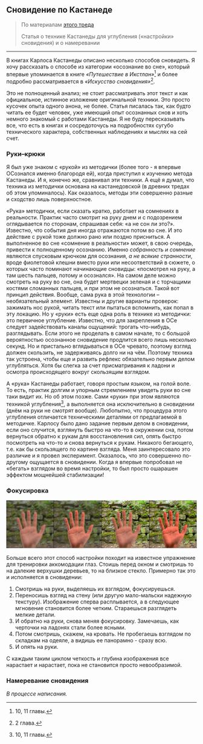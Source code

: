 ## Сновидение по Кастанеде

> По материалам [этого треда](https://2ch.hk/ld/res/60.html)
> 
> Статья о технике Кастанеды для углубления («настройки» сновидения) и о намеревании

----

В книгах Карлоса Кастанеды описано несколько способов сновидеть. Я хочу рассказать о способе из категории «осознание во сне», который впервые упоминается в книге *«Путешествие в Икстлан»*[^1] и более подробно рассматривается в *«Искусство сновидения»*[^2]. 

Это не полноценный анализ; не стоит рассматривать этот текст и как официальное, истинное изложение оригинальной техники. Это просто кусочек опыта одного анона, не более. Статья писалась так, как будто читать ее будет человек, уже имеющий опыт осознанных снов и хоть немного знакомый с работами Кастанеды. Я не буду пересказывать все, что есть в книгах и сосредоточусь на подробностях сугубо технического характера, собственных наблюдениях и мыслях на сей счет.

### Руки–крюки

Я был уже знаком с «рукой» из методички (более того - я впервые ОСознался именно благородя ей), когда приступил к изучению метода Кастанеды. И я, конечно же, сравнивал эти техники. А ещё я думал, что техника из методички основана на кастанедовской (в древних тредах об этом упоминалось). Как оказалось, методы эти совершенно разные и сходство лишь поверхностное.

«Рука» методички, если сказать кратко, работает на сомнениях в реальности. Практик часто смотрит на руку днем и с подозрением оглядывается по сторонам, спрашивая себя: «а не сон ли это?». Известно, что события дня иногда отражаются потом во сне. И это действие с рукой тоже должно рано или поздно присниться. А выполненное во сне «сомнение в реальности» может, в свою очередь, привести к полноценному осознанию. Именно *собранность и сомнение* являются спусковым крючком для осознания, *а не всякие странности*, вроде фиолетовой клешни вместо руки или несоответствий в сюжете, о которых часто поминают начинающие сновидцы:  «посмотрел на руку, а там шесть пальцев, потому и осознался». На самом деле можно смотреть на руку во сне, она будет мертвецки зеленая и с торчащими костями сломанных пальцев, и при этом не осознаться. Такой вот принцип действия. Вообще, сама рука в этой технологии – необязательный элемент. Известны и другие варианты проверок: зажимать нос рукой, читать текст или пытаться вспомнить, как попал в эту локацию. Но у «руки» есть еще одна роль в технике из методички: это первичное углубление. Известно, что для закрепления в ОСе следует задействовать каналы ощущений: трогать что-нибудь, разглядывать. Если этого не проделать в самом начале, то с большой вероятностью осознанное сновидение продлится всего лишь несколько секунд. Но и пристально вглядываться в ОСе чревато, поэтому взгляд должен скользить, не задерживаясь долго ни на чём. Поэтому техника так устроена, чтобы еще и развить рефлекс обязательно первым делом углубляться. Хотя бы слегка за счет присматривания к ладони и осмотра происходящего вокруг скользящим взглядом.

А «рука» Кастанеды работает, говоря простым языком, на голой воле. То есть, практик долгим и упорным стремлением увидеть руки во сне таки видит их. Но об этом позже. Сами «руки» при этом являются техникой углубления[^1], а выполняется она исключительно в сновидении (днём на руки не смотрят вообще). Любопытно, что процедура этого углубления отличается техническими деталями от предлагаемой в методичке. Карлосу было дано задание первым делом в сновидении, если оно случится, взглянуть быстро на что-то в окружении сна, потом вернуться обратно к рукам для восстановления сил, опять быстро посмотреть на что-то и снова вернуться к рукам. Никакого бегающего, т.е. как бы скользящего по картине взгляда. Меня заинтересовало это различие и я провел эксперимент. Оказалось, что это совершенно по-другому ощущается в сновидении. Когда я впервые попробовал не «бегать» взглядом во время настройки, то был просто ошарашен эффектом мощнейшей стабилизации!

### Фокусировка
![](/assets/illustrations/tuning.jpg)

Больше всего этот способ настройки походит на известное упражнение для тренировки аккомодации глаз. Стоишь перед окном и смотришь то на далекие верхушки деревьев, то на близкое стекло. Примерно так это и исполняется в сновидении:

1. Смотришь на руки, выделяешь их взглядом, фокусируешься. 
2. Переносишь взгляд на стену (или другую мало-мальски надежную текстуру). Изображение сперва расплывается, а в следующее мгновение становится более четким. Стараешься разглядеть мелкие детали.
3. И обратно на руки, снова меняя фокусировку. Замечаешь, как черточки на ладонях стали более ясными.
4. Потом смотришь, скажем, на кровать. Не пробегаешь взглядом по складкам на одеяле, а видишь ее панорамно - сразу всю.
5. И опять на руки.

С каждым таким циклом четкость и глубина изображения все нарастает и нарастает, пока не становится просто невообразимой.

### Намеревание сновидения

*В процессе написания.*

[^1]: 10, 11 главы.
[^2]: 2 глава.
[^3]: У Кастанеды операции углубления и удержания именуются «настройкой сновидения». По-моему, этот термин точнее слова «углубление» отражает суть происходящего.
